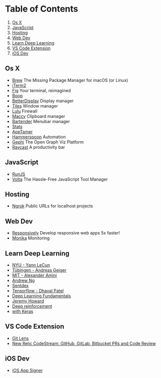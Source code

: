 # Table of Contents
1. [Os X](#os-x)
2. [JavaScript](#javascript)
3. [Hosting](#hosting)
4. [Web Dev](#web-dev)
5. [Learn Deep Learning](#learn-deep-learning)
6. [VS Code Extension](#vs-code-extension)
7. [iOS Dev](#ios-dev)

## Os X

- [Brew](https://brew.sh) The Missing Package Manager for macOS (or Linux)
- [iTerm2](https://iterm2.com)
- [Fig](https://fig.io) Your terminal, reimagined
- [Boop](https://apps.apple.com/us/app/boop/id1518425043?mt=12)
- [BetterDisplay](https://github.com/waydabber/BetterDisplay) Display manager
- [Tiles](https://freemacsoft.net/tiles/) Window manager
- [Lulu](https://objective-see.org/products/lulu.html) Firewall
- [Maccy](https://maccy.app) Clipboard manager
- [Bartender](https://www.macbartender.com) Menubar manager
- [Stats](https://github.com/exelban/stats)
- [AppTamer](https://www.stclairsoft.com/AppTamer/)
- [Hammerspoon](https://www.hammerspoon.org) Automation
- [Gephi](https://gephi.org) The Open Graph Viz Platform
- [Raycast](https://www.raycast.com) A productivity bar

## JavaScript

- [RunJS](https://runjs.app)
- [Volta](https://volta.sh) The Hassle-Free JavaScript Tool Manager

## Hosting

- [Ngrok](https://ngrok.com) Public URLs for localhost projects

## Web Dev

- [Responsively](https://responsively.app) Develop responsive web apps 5x faster!
- [Monika](https://monika.hyperjump.tech) Monitoring

## Learn Deep Learning

- [NYU - Yann LeCun](https://www.youtube.com/playlist?list=PL80I41oVxglKcAHllsU0txr3OuTTaWX2v)
- [Tübingen - Andreas Geiger](https://www.youtube.com/playlist?list=PL05umP7R6ij3NTWIdtMbfvX7Z-4WEXRqD)
- [MIT - Alexander Amini](https://www.youtube.com/playlist?list=PLtBw6njQRU-rwp5__7C0oIVt26ZgjG9NI)
- [Andrew Ng](https://www.youtube.com/playlist?list=PLkDaE6sCZn6Ec-XTbcX1uRg2_u4xOEky0)
- [Sentdex](https://www.youtube.com/playlist?list=PLQVvvaa0QuDfhTox0AjmQ6tvTgMBZBEXN)
- [Tensorflow - Dhaval Patel](https://www.youtube.com/playlist?list=PLeo1K3hjS3uu7CxAacxVndI4bE_o3BDtO)
- [Deep Learning Fundamentals](https://www.youtube.com/playlist?list=PLZbbT5o_s2xq7LwI2y8_QtvuXZedL6tQU)
- [Jeremy Howard](https://www.youtube.com/playlist?list=PLfYUBJiXbdtRL3FMB3GoWHRI8ieU6FhfM)
- [Deep reinforcement](https://www.youtube.com/playlist?list=PL-9x0_FO_lgmP3TtVCD4X1U9oSalSuI1o)
- [with Keras](https://www.youtube.com/playlist?list=PLZsOBAyNTZwYuFfht61R0b-N1TNIX5_Vy)

## VS Code Extension

- [Git Lens](https://marketplace.visualstudio.com/items?itemName=eamodio.gitlens)
- [New Relic CodeStream: GitHub, GitLab, Bitbucket PRs and Code Review](https://marketplace.visualstudio.com/items?itemName=CodeStream.codestream)

## iOS Dev

- [iOS App Signer](https://www.iosappsigner.com)
